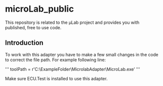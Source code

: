 # microLab_public
This repository is related to the µLab project and provides you with published, free to use code.

## Introduction
To work with this adapter you have to make a few small changes in the code to correct the file path.
For example following line:

'''
toolPath = r'C:\ExampleFolder\MicrolabAdapter\MicroLab.exe'
'''

Make sure ECU.Test is installed to use this adapter.